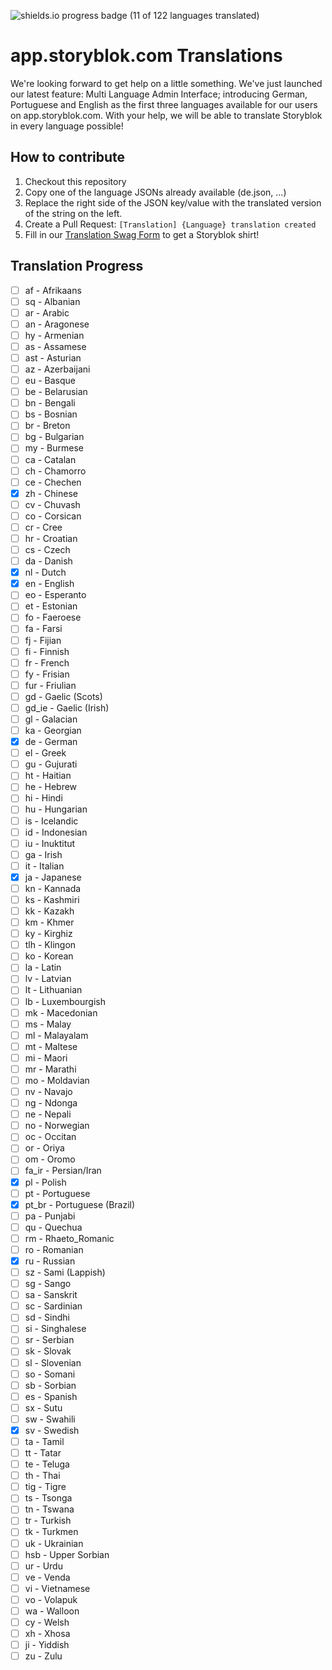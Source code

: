 ![shields.io progress badge (11 of 122 languages translated)](https://img.shields.io/badge/translated-11%20of%20122-%2309b3af?style=for-the-badge)

# app.storyblok.com Translations

We're looking forward to get help on a little something. We've just launched our latest feature: Multi Language Admin Interface; introducing German, Portuguese and English as the first three languages available for our users on app.storyblok.com. With your help, we will be able to translate Storyblok in every language possible!

## How to contribute

1. Checkout this repository
2. Copy one of the language JSONs already available (de.json, ...)
3. Replace the right side of the JSON key/value with the translated version of the string on the left.
4. Create a Pull Request: `[Translation] {Language} translation created`
5. Fill in our [Translation Swag Form](https://www.storyblok.com/fs/translation-swag) to get a Storyblok shirt!

## Translation Progress

- [ ] af - Afrikaans
- [ ] sq - Albanian
- [ ] ar - Arabic
- [ ] an - Aragonese
- [ ] hy - Armenian
- [ ] as - Assamese
- [ ] ast - Asturian
- [ ] az - Azerbaijani
- [ ] eu - Basque
- [ ] be - Belarusian
- [ ] bn - Bengali
- [ ] bs - Bosnian
- [ ] br - Breton
- [ ] bg - Bulgarian
- [ ] my - Burmese
- [ ] ca - Catalan
- [ ] ch - Chamorro
- [ ] ce - Chechen
- [x] zh - Chinese
- [ ] cv - Chuvash
- [ ] co - Corsican
- [ ] cr - Cree
- [ ] hr - Croatian
- [ ] cs - Czech
- [ ] da - Danish
- [x] nl - Dutch
- [x] en - English
- [ ] eo - Esperanto
- [ ] et - Estonian
- [ ] fo - Faeroese
- [ ] fa - Farsi
- [ ] fj - Fijian
- [ ] fi - Finnish
- [ ] fr - French
- [ ] fy - Frisian
- [ ] fur - Friulian
- [ ] gd - Gaelic (Scots)
- [ ] gd_ie - Gaelic (Irish)
- [ ] gl - Galacian
- [ ] ka - Georgian
- [x] de - German
- [ ] el - Greek
- [ ] gu - Gujurati
- [ ] ht - Haitian
- [ ] he - Hebrew
- [ ] hi - Hindi
- [ ] hu - Hungarian
- [ ] is - Icelandic
- [ ] id - Indonesian
- [ ] iu - Inuktitut
- [ ] ga - Irish
- [ ] it - Italian
- [x] ja - Japanese
- [ ] kn - Kannada
- [ ] ks - Kashmiri
- [ ] kk - Kazakh
- [ ] km - Khmer
- [ ] ky - Kirghiz
- [ ] tlh - Klingon
- [ ] ko - Korean
- [ ] la - Latin
- [ ] lv - Latvian
- [ ] lt - Lithuanian
- [ ] lb - Luxembourgish
- [ ] mk - Macedonian
- [ ] ms - Malay
- [ ] ml - Malayalam
- [ ] mt - Maltese
- [ ] mi - Maori
- [ ] mr - Marathi
- [ ] mo - Moldavian
- [ ] nv - Navajo
- [ ] ng - Ndonga
- [ ] ne - Nepali
- [ ] no - Norwegian
- [ ] oc - Occitan
- [ ] or - Oriya
- [ ] om - Oromo
- [ ] fa_ir - Persian/Iran
- [x] pl - Polish
- [ ] pt - Portuguese
- [x] pt_br - Portuguese (Brazil)
- [ ] pa - Punjabi
- [ ] qu - Quechua
- [ ] rm - Rhaeto_Romanic
- [ ] ro - Romanian
- [x] ru - Russian
- [ ] sz - Sami (Lappish)
- [ ] sg - Sango
- [ ] sa - Sanskrit
- [ ] sc - Sardinian
- [ ] sd - Sindhi
- [ ] si - Singhalese
- [ ] sr - Serbian
- [ ] sk - Slovak
- [ ] sl - Slovenian
- [ ] so - Somani
- [ ] sb - Sorbian
- [ ] es - Spanish
- [ ] sx - Sutu
- [ ] sw - Swahili
- [x] sv - Swedish
- [ ] ta - Tamil
- [ ] tt - Tatar
- [ ] te - Teluga
- [ ] th - Thai
- [ ] tig - Tigre
- [ ] ts - Tsonga
- [ ] tn - Tswana
- [ ] tr - Turkish
- [ ] tk - Turkmen
- [ ] uk - Ukrainian
- [ ] hsb - Upper Sorbian
- [ ] ur - Urdu
- [ ] ve - Venda
- [ ] vi - Vietnamese
- [ ] vo - Volapuk
- [ ] wa - Walloon
- [ ] cy - Welsh
- [ ] xh - Xhosa
- [ ] ji - Yiddish
- [ ] zu - Zulu
